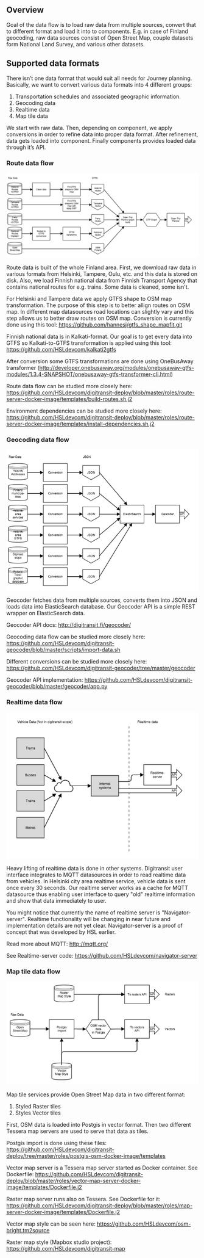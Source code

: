 ## Overview 
Goal of the data flow is to load raw data from multiple sources, convert that to different format and load it into to components. E.g. in case of Finland geocoding, raw data sources consist of Open Street Map, couple datasets form National Land Survey, and various other datasets.

## Supported data formats
There isn’t one data format that would suit all needs for Journey planning. Basically, we want to convert various data formats into 4 different groups:

1. Transportation schedules and associated geographic information.
2. Geocoding data
3. Realtime data
4. Map tile data

We start with raw data. Then, depending on component, we apply conversions in order to refine data into proper data format. After refinement, data gets loaded into component. Finally components provides loaded data through it’s API.

### Route data flow

![Route data flow](images/route_dataflow.png)

Route data is built of the whole Finland area. First, we download raw data in various formats from Helsinki, Tampere, Oulu, etc. and this data is stored on disk. Also, we load Finnish national data from Finnish Transport Agency that contains national routes for e.g. trains. Some data is cleaned, some isn't. 

For Helsinki and Tampere data we apply GTFS shape to OSM map transformation. The purpose of this step is to better allign routes on OSM map. In different map datasources road locations can slightly vary and this step allows us to better draw routes on OSM map. Conversion is currently done using this tool: https://github.com/hannesj/gtfs_shape_mapfit.git

Finnish national data is in Kalkati-format. Our goal is to get every data into GTFS so Kalkati-to-GTFS transformation is applied using this tool: https://github.com/HSLdevcom/kalkati2gtfs

After conversion some GTFS transformations are done using OneBusAway transformer (http://developer.onebusaway.org/modules/onebusaway-gtfs-modules/1.3.4-SNAPSHOT/onebusaway-gtfs-transformer-cli.html)

Route data flow can be studied more closely here:
https://github.com/HSLdevcom/digitransit-deploy/blob/master/roles/route-server-docker-image/templates/build-routes.sh.j2

Environment dependencies can be studied more closely here:
https://github.com/HSLdevcom/digitransit-deploy/blob/master/roles/route-server-docker-image/templates/install-dependencies.sh.j2

### Geocoding data flow

![Geocoding data flow](images/geocoder_dataflow.png)

Geocoder fetches data from multiple sources, converts them into JSON and loads data into ElasticSearch database. Our Geocoder API is a simple REST wrapper on ElasticSearch data. 

Geocoder API docs:
http://digitransit.fi/geocoder/

Geocoding data flow can be studied more closely here:
https://github.com/HSLdevcom/digitransit-geocoder/blob/master/scripts/import-data.sh

Different conversions can be studied more closely here:
https://github.com/HSLdevcom/digitransit-geocoder/tree/master/geocoder

Geocoder API implementation:
https://github.com/HSLdevcom/digitransit-geocoder/blob/master/geocoder/app.py

### Realtime data flow

![Realtime data flow](images/realtime_dataflow.png)

Heavy lifting of realtime data is done in other systems. Digitransit user interface integrates to MQTT datasources in order to read realtime data from vehicles. In Helsinki city area realtime service, vehicle data is sent once every 30 seconds. Our realtime server works as a cache for MQTT datasource thus enabling user interface to query "old" realtime information and show that data immediately to user.

You might notice that currently the name of realtime server is "Navigator-server". Realtime functionality will be changing in near future and implementation details are not yet clear. Navigator-server is a proof of concept that was developed by HSL earlier.

Read more about MQTT:
http://mqtt.org/

See Realtime-server code:
https://github.com/HSLdevcom/navigator-server

### Map tile data flow

![Map tile data flow](images/map_dataflow.png)

Map tile services provide Open Street Map data in two different format: 

1. Styled Raster tiles
2. Styles Vector tiles

First, OSM data is loaded into Postgis in vector format. Then two different Tessera map servers are used to serve that data as tiles.

Postgis import is done using these files:
https://github.com/HSLdevcom/digitransit-deploy/tree/master/roles/postgis-osm-docker-image/templates

Vector map server is a Tessera map server started as Docker container. See Dockerfile:
https://github.com/HSLdevcom/digitransit-deploy/blob/master/roles/vector-map-server-docker-image/templates/Dockerfile.j2

Raster map server runs also on Tessera. See Dockerfile for it:
https://github.com/HSLdevcom/digitransit-deploy/blob/master/roles/map-server-docker-image/templates/Dockerfile.j2

Vector map style can be seen here:
https://github.com/HSLdevcom/osm-bright.tm2source

Raster map style (Mapbox studio project):
https://github.com/HSLdevcom/digitransit-map


